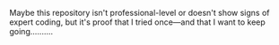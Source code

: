 Maybe this repository isn't professional-level or doesn't show signs of expert coding, but it's proof that I tried once—and that I want to keep going..........
